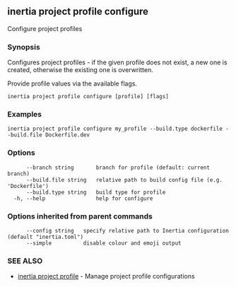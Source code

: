 ## inertia project profile configure

Configure project profiles

### Synopsis

Configures project profiles - if the given profile does not exist,
a new one is created, otherwise the existing one is overwritten.

Provide profile values via the available flags.

```
inertia project profile configure [profile] [flags]
```

### Examples

```
inertia project profile configure my_profile --build.type dockerfile --build.file Dockerfile.dev
```

### Options

```
      --branch string       branch for profile (default: current branch)
      --build.file string   relative path to build config file (e.g. 'Dockerfile')
      --build.type string   build type for profile
  -h, --help                help for configure
```

### Options inherited from parent commands

```
      --config string   specify relative path to Inertia configuration (default "inertia.toml")
      --simple          disable colour and emoji output
```

### SEE ALSO

* [inertia project profile](inertia_project_profile.md)	 - Manage project profile configurations

